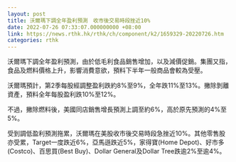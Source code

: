 ```yaml
---
layout: post
title: 沃爾瑪下調全年盈利預測　收市後交易時段挫近10%
date: 2022-07-26 07:33:07.000000000 +08:00
link: https://news.rthk.hk/rthk/ch/component/k2/1659329-20220726.htm
categories: rthk
---
```


沃爾瑪下調全年盈利預測，由於低毛利食品銷售增加，以及減價促銷。集團又指，食品及燃料價格上升，影響消費意欲，預料下半年一般商品會較為受壓。

沃爾瑪預計，第2季每股經調整盈利跌約8%至9%，全年跌11%至13%。撇除剝離資產，預料全年每股盈利跌10%至12%。

不過，撇除燃料後，美國同店銷售增長預測上調至約6%，高於原先預測的4%至5%。

受到調低盈利預測拖累，沃爾瑪在美股收市後交易時段急挫近10%。其他零售股亦受累，Target一度跌近6%，亞馬遜跌近5%，家得寶(Home Depot)、好市多(Costco)、百思買(Best Buy)、Dollar General及Dollar Tree跌逾2%至逾4%。
